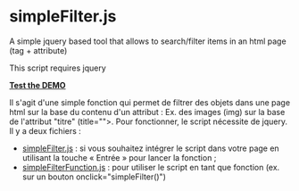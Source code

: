 # simpleFilter.js
A simple jquery based tool that allows to search/filter items in an html page (tag + attribute)

This script requires jquery

**[Test the DEMO](https://skylab.inha.fr/simpleFilter/)**

Il s'agit d'une simple fonction qui permet de filtrer des objets dans une page html sur la base du contenu d'un attribut :
Ex. des images (img) sur la base de l'attribut "titre" (title="">.
Pour fonctionner, le script nécessite de jquery.
Il y a deux fichiers :
- [simpleFilter.js](https://github.com/INHAParis/simpleFilter/blob/master/js/simpleFilter.js) : si vous souhaitez intégrer le script dans votre page en utilisant la touche « Entrée » pour lancer la fonction ;
- [simpleFilterFunction.js](https://github.com/INHAParis/simpleFilter/blob/master/js/simpleFilterFunction.js) : pour utiliser le script en tant que fonction (ex. sur un bouton onclick="simpleFilter()")
